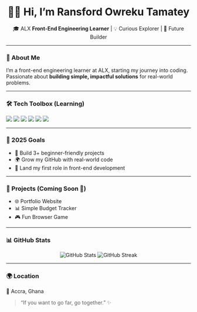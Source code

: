 <h1 align="center">👋🏾 Hi, I’m Ransford Owreku Tamatey</h1>
<p align="center">
  🎓 ALX <b>Front-End Engineering Learner</b> | 💡 Curious Explorer | 🚀 Future Builder
</p>

---

### 🌱 About Me
I’m a front-end engineering learner at ALX, starting my journey into coding.  
Passionate about **building simple, impactful solutions** for real-world problems.

---

### 🛠 Tech Toolbox (Learning)
<p>
  <img src="https://img.shields.io/badge/HTML5-E34F26?logo=html5&logoColor=white" />
  <img src="https://img.shields.io/badge/CSS3-1572B6?logo=css3&logoColor=white" />
  <img src="https://img.shields.io/badge/JavaScript-F7DF1E?logo=javascript&logoColor=black" />
  <img src="https://img.shields.io/badge/React-20232A?logo=react&logoColor=61DAFB" />
  <img src="https://img.shields.io/badge/Git-F05032?logo=git&logoColor=white" />
  <img src="https://img.shields.io/badge/GitHub-181717?logo=github&logoColor=white" />
</p>

---

### 🎯 2025 Goals
- 🚀 Build 3+ beginner-friendly projects  
- 🌍 Grow my GitHub with real-world code  
- 💼 Land my first role in front-end development  

---

### 📂 Projects (Coming Soon 🚧)
- 🌐 Portfolio Website  
- 📊 Simple Budget Tracker  
- 🎮 Fun Browser Game  

---

### 📊 GitHub Stats
<p align="center">
  <img src="https://github-readme-stats.vercel.app/api?username=rtamatey&show_icons=true&theme=tokyonight" alt="GitHub Stats" />
  <img src="https://github-readme-streak-stats.herokuapp.com/?user=rtamatey&theme=tokyonight" alt="GitHub Streak" />
</p>

---

### 🌍 Location
📍 Accra, Ghana  

> “If you want to go far, go together.” ✨
